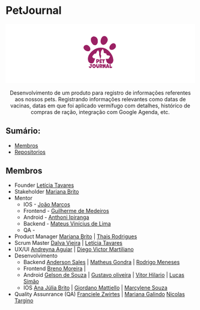 # PetJournal 
![Details web](logo-petjournal.png)

<p align="center">Desenvolvimento de um produto para registro de informações referentes aos nossos pets. Registrando informações relevantes como datas de vacinas, datas em que foi aplicado vermífugo com detalhes, histórico de compras de ração, integração com Google Agenda, etc.</p>


## Sumário: 
 - [Membros](#membros)
 - [Repositorios](#repositorios)

## Membros
- Founder [Letícia Tavares](https://www.linkedin.com/in/leticiatrandrade/)
- Stakeholder [Mariana Brito](https://www.linkedin.com/in/mari-brito/)
- Mentor  
  - IOS - [João Marcos](https://www.linkedin.com/in/joaomcs/) 
  - Frontend - [Guilherme de Medeiros](https://www.linkedin.com/in/guilhermedemedeiros/)
  - Android - [Anthoni Ipiranga](https://github.com/AnthoniIP)
  - Backend - [Mateus Vinícius de Lima](https://www.linkedin.com/in/mateus-vinicius-lima/)
  - QA - 
- Product Manager [Mariana Brito](https://www.linkedin.com/in/mari-brito/) | [Thais Rodrigues](https://www.linkedin.com/in/thais-rodrigues-it-management/)
- Scrum Master [Dalva Vieira](https://www.linkedin.com/in/dalvavieira/) | [Letícia Tavares](https://www.linkedin.com/in/leticiatrandrade/) 
- UX/UI  [Andreyna Aguiar](https://www.linkedin.com/in/linkdaandreyna/) | [Diego Victor Martiliano](https://www.linkedin.com/in/diegovictormartiliano/)
- Desenvolvimento 
   - Backend [Anderson Sales](https://www.linkedin.com/in/joseandersonsales/) | [Matheus Gondra](https://www.linkedin.com/in/matheus-gondra-a187a81a3/) | [Rodrigo Meneses](https://www.linkedin.com/in/rodrigofmeneses/)
   - Frontend [Breno Moreira](https://www.linkedin.com/in/brenomorp/) |
   - Android [Gelson de Souza](https://www.linkedin.com/in/gelsonsouza) | [Gustavo oliveira](https://www.linkedin.com/in/gusoliveira21/) | [Vitor Hilario](https://github.com/ovitorhilario) | [Lucas Simão](https://github.com/LucasOliveiraSimao) 
   - IOS [Ana Júlia Brito](https://www.linkedin.com/in/ana-julia-brito-de-souza/) | [Giordano Mattiello](https://www.linkedin.com/in/giordano-mattiello-980363130/) | [Marcylene Souza](https://www.linkedin.com/in/marcylene-barreto/) 
- Quality Assunrance (QA) [Franciele Zwirtes](https://www.linkedin.com/in/francielezwirtes/) | [Mariana Galindo](https://www.linkedin.com/in/mariana-galindo-soares/) [Nicolas Targino](https://www.linkedin.com/in/nicolas-targino/) 

